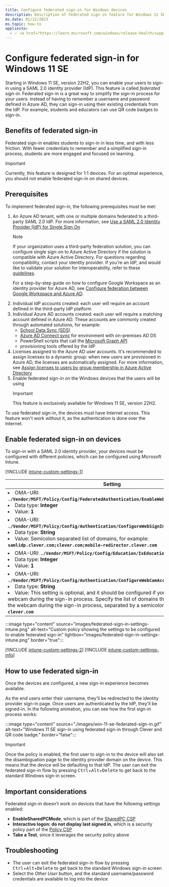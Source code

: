 ```yaml
---
title: Configure federated sign-in for Windows devices
description: Description of federated sign-in feature for Windows 11 SE and how to configure it via Intune
ms.date: 01/12/2023
ms.topic: how-to
appliesto:
  - ✅ <a href="https://learn.microsoft.com/windows/release-health/supported-versions-windows-client" target="_blank">Windows 11 SE</a>
---
```


<!-- MAXADO-6286399 -->
# Configure federated sign-in for Windows 11 SE

Starting in Windows 11 SE, version 22H2, you can enable your users to sign-in using a SAML 2.0 identity provider (IdP). This feature is called *federated sign-in*. Federated sign-in is a great way to simplify the sign-in process for your users: instead of having to remember a username and password defined in Azure AD, they can sign-in using their existing credentials from the IdP. For example, students and educators can use QR code badges to sign-in.

## Benefits of federated sign-in

Federated sign-in enables students to sign-in in less time, and with less friction.
With fewer credentials to remember and a simplified sign-in process, students are more engaged and focused on learning.
> [!IMPORTANT]
> Currently, this feature is designed for 1:1 devices. For an optimal experience, you should not enable federated sign-in on shared devices.

## Prerequisites

To implement federated sign-in, the following prerequisites must be met:

1. An Azure AD tenant, with one or multiple domains federated to a third-party SAML 2.0 IdP. For more information, see [Use a SAML 2.0 Identity Provider (IdP) for Single Sign On][AZ-1]
    >[!NOTE]
    >If your organization uses a third-party federation solution, you can configure single sign-on to Azure Active Directory if the solution is compatible with Azure Active Directory. For questions regarding compatibility, contact your identity provider. If you're an IdP, and would like to validate your solution for interoperability, refer to these [guidelines][MSFT-1].
    >
    >For a step-by-step guide on how to configure Google Workspace as an identity provider for Azure AD, see [Configure federation between Google Workspace and Azure AD](configure-aad-google-trust.md).
1. Individual IdP accounts created: each user will require an account defined in the third-party IdP platform
1. Individual Azure AD accounts created: each user will require a matching account defined in Azure AD. These accounts are commonly created through automated solutions, for example:
    - [School Data Sync (SDS)][SDS-1]
    - [Azure AD Connect sync][AZ-3] for environment with on-premises AD DS
    - PowerShell scripts that call the [Microsoft Graph API][GRAPH-1]
    - provisioning tools offered by the IdP
1. Licenses assigned to the Azure AD user accounts. It's recommended to assign licenses to a dynamic group: when new users are provisioned in Azure AD, the licenses are automatically assigned. For more information, see [Assign licenses to users by group membership in Azure Active Directory][AZ-2]
1. Enable federated sign-in on the Windows devices that the users will be using
    > [!IMPORTANT]
    > This feature is exclusively available for Windows 11 SE, version 22H2.

To use federated sign-in, the devices must have Internet access. This feature won't work without it, as the authentication is done over the Internet.

## Enable federated sign-in on devices
<!-- 
To sign-in with a SAML 2.0 identity provider, your devices must be configured with different policies. Follow the instructions below to configure your devices using either Microsoft Intune or a provisioning package (PPKG).

#### [:::image type="icon" source="images/icons/intune.svg"::: **Intune**](#tab/intune)

To configure federated sign-in using Microsoft Intune, [create a custom profile][MEM-1] with the following settings:-->

To sign-in with a SAML 2.0 identity provider, your devices must be configured with different policies, which can be configured using Microsoft Intune.

[!INCLUDE [intune-custom-settings-1](includes/intune-custom-settings-1.md)]

| Setting |
|--------|
| <li> OMA-URI: **`./Vendor/MSFT/Policy/Config/FederatedAuthentication/EnableWebSignInForPrimaryUser`** </li><li>Data type: **Integer** </li><li>Value: **1**</li>|
| <li> OMA-URI: **`./Vendor/MSFT/Policy/Config/Authentication/ConfigureWebSignInAllowedUrls`** </li><li>Data type: **String** </li><li>Value: Semicolon separated list of domains, for example: **`samlidp.clever.com;clever.com;mobile-redirector.clever.com`**</li>|
| <li> OMA-URI: **`./Vendor/MSFT/Policy/Config/Education/IsEducationEnvironment`** </li><li>Data type: **Integer** </li><li>Value: **1**</li>|
| <li> OMA-URI: **`./Vendor/MSFT/Policy/Config/Authentication/ConfigureWebCamAccessDomainNames`** </li><li>Data type: **String** </li><li>Value: This setting is optional, and it should be configured if you need to use the webcam during the sign-in process. Specify the list of domains that are allowed to use the webcam during the sign-in process, separated by a semicolon. For example: **`clever.com`**</li>|

:::image type="content" source="images/federated-sign-in-settings-intune.png" alt-text="Custom policy showing the settings to be configured to enable federated sign-in" lightbox="images/federated-sign-in-settings-intune.png" border="true":::

[!INCLUDE [intune-custom-settings-2](includes/intune-custom-settings-2.md)]
[!INCLUDE [intune-custom-settings-info](includes/intune-custom-settings-info.md)]

<!--
#### [:::image type="icon" source="images/icons/provisioning-package.svg"::: **PPKG**](#tab/ppkg)


To configure federated sign-in using a provisioning package, use the following settings:

| Setting |
|--------|
| <li> Path: **`FederatedAuthentication/EnableWebSignInForPrimaryUser`** </li><li>Value: **Enabled**</li>|
| <li> Path: **`Policies/Authentication/ConfigureWebSignInAllowedUrls`** </li><li>Value: Semicolon separated list of domains, for example: **`samlidp.clever.com;clever.com;mobile-redirector.clever.com`**</li>|
| <li> Path: **`Policies/Education/IsEducationEnvironment`** </li><li>Data type: **Integer** </li><li>Value: **1**</li>|
| <li> Path: **`Policies/Authentication/ConfigureWebCamAccessDomainNames`** </li><li>Value: This setting is optional, and it should be configured if you need to use the webcam during the sign-in process. Specify the list of domains that are allowed to use the webcam during he sign-in process, separated by a semicolon. For example: **`clever.com`**</li>|

:::image type="content" source="images/federated-sign-in-settings-ppkg.png" alt-text="Custom policy showing the settings to be configured to enable federated sign-in" lightbox="images/federated-sign-in-settings-ppkg.png" border="true":::

Apply the provisioning package to the devices that require federated sign-in.

---
-->

## How to use federated sign-in

Once the devices are configured, a new sign-in experience becomes available.

As the end users enter their username, they'll be redirected to the identity provider sign-in page. Once users are authenticated by the IdP, they'll be signed-in. In the following animation, you can see how the first sign-in process works:

:::image type="content" source="./images/win-11-se-federated-sign-in.gif" alt-text="Windows 11 SE sign-in using federated sign-in through Clever and QR code badge." border="false":::

> [!IMPORTANT]
> Once the policy is enabled, the first user to sign-in to the device will also set the disambiguation page to the identity provider domain on the device. This means that the device will be defaulting to that IdP. The user can exit the federated sign-in flow by pressing <kbd>Ctrl</kbd>+<kbd>Alt</kbd>+<kbd>Delete</kbd> to get back to the standard Windows sign-in screen.

## Important considerations

Federated sign-in doesn't work on devices that have the following settings enabled:

- **EnableSharedPCMode**, which is part of the [SharedPC CSP][WIN-1]
- **Interactive logon: do not display last signed in**, which is a security policy part of the [Policy CSP][WIN-2]
- **Take a Test**, since it leverages the security policy above

## Troubleshooting

- The user can exit the federated sign-in flow by pressing <kbd>Ctrl</kbd>+<kbd>Alt</kbd>+<kbd>Delete</kbd> to get back to the standard Windows sign-in screen
- Select the *Other User* button, and the standard username/password credentials are available to log into the device

[AZ-1]: /azure/active-directory/hybrid/how-to-connect-fed-saml-idp
[AZ-2]: /azure/active-directory/enterprise-users/licensing-groups-assign
[AZ-3]: /azure/active-directory/hybrid/how-to-connect-sync-whatis

[GRAPH-1]: /graph/api/user-post-users?tabs=powershell

[MEM-1]: /mem/intune/configuration/custom-settings-windows-10

[MSFT-1]: https://www.microsoft.com/download/details.aspx?id=56843

[SDS-1]: /schooldatasync

[WIN-1]: /windows/client-management/mdm/sharedpc-csp
[WIN-2]: /windows/client-management/mdm/policy-csp-localpoliciessecurityoptions#localpoliciessecurityoptions-interactivelogon-donotdisplaylastsignedin